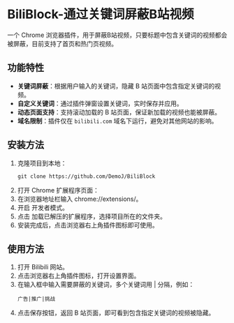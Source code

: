 # BiliBlock-通过关键词屏蔽B站视频

一个 Chrome 浏览器插件，用于屏蔽B站视频，只要标题中包含关键词的视频都会被屏蔽，目前支持了首页和热门页视频。

## 功能特性

- **关键词屏蔽**：根据用户输入的关键词，隐藏 B 站页面中包含指定关键词的视频。
- **自定义关键词**：通过插件弹窗设置关键词，实时保存并应用。
- **动态页面支持**：支持滚动加载的 B 站页面，保证新加载的视频也能被屏蔽。
- **域名限制**：插件仅在 `bilibili.com` 域名下运行，避免对其他网站的影响。

## 安装方法
1. 克隆项目到本地：
   ```
   git clone https://github.com/DemoJ/BiliBlock
   ```
2. 打开 Chrome 扩展程序页面：
3. 在浏览器地址栏输入 chrome://extensions/。
4. 开启 开发者模式。
5. 点击 加载已解压的扩展程序，选择项目所在的文件夹。
6. 安装完成后，点击浏览器右上角插件图标即可使用。

## 使用方法
1. 打开 Bilibili 网站。
2. 点击浏览器右上角插件图标，打开设置界面。
3. 在输入框中输入需要屏蔽的关键词，多个关键词用 | 分隔，例如：
    ```
    广告|推广|挑战
    ```
4. 点击保存按钮，返回 B 站页面，即可看到包含指定关键词的视频被隐藏。